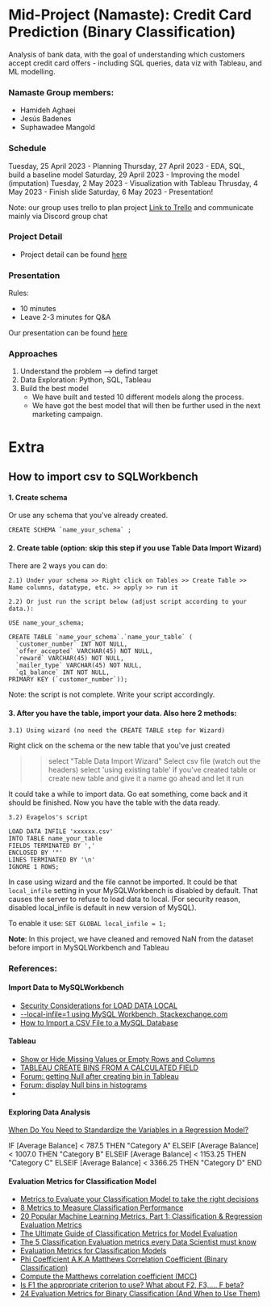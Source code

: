 # Mid-Project (Namaste): Credit Card Prediction (Binary Classification)

Analysis of bank data, with the goal of understanding which customers accept credit card offers - including SQL queries, data viz with Tableau, and ML modelling. 

### Namaste Group members:
- Hamideh Aghaei
- Jesús Badenes
- Suphawadee Mangold

### Schedule
Tuesday, 25 April 2023 - Planning 
Thursday, 27 April 2023 - EDA, SQL, build a baseline model 
Saturday, 29 April 2023 - Improving the model (imputation)
Tuesday, 2 May 2023 - Visualization with Tableau
Thrusday, 4 May 2023 - Finish slide
Saturday, 6 May 2023 - Presentation!


Note: our group uses trello to plan project [Link to Trello](https://trello.com/b/JAYXo8eF/midtermproject) and communicate mainly via Discord group chat

### Project Detail
- Project detail can be found [here](https://github.com/ironhack-edu/data_mid_bootcamp_project_classification/blob/master/project_details_classification.md)


### Presentation
Rules:
- 10 minutes
- Leave 2-3 minutes for Q&A

Our presentation can be found [here]()
  
### Approaches
1) Understand the problem --> defind target
2) Data Exploration: Python, SQL, Tableau
3) Build the best model
    - We have built and tested 10 different models along the process.
    - We have got the best model that will then be further used in the next marketing campaign.



# Extra
## How to import csv to SQLWorkbench

#### 1. Create schema 
Or use any schema that you've already created.

``` 
CREATE SCHEMA `name_your_schema` ;
``` 

#### 2. Create table (option: skip this step if you use Table Data Import Wizard) 
There are 2 ways you can do:

    2.1) Under your schema >> Right click on Tables >> Create Table >> Name columns, datatype, etc. >> apply >> run it
    
    2.2) Or just run the script below (adjust script according to your data.):

```
USE name_your_schema;

CREATE TABLE `name_your_schema`.`name_your_table` (
  `customer_number` INT NOT NULL,
  `offer_accepted` VARCHAR(45) NOT NULL,
  `reward` VARCHAR(45) NOT NULL,
  `mailer_type` VARCHAR(45) NOT NULL,
  `q1_balance` INT NOT NULL,
PRIMARY KEY (`customer_number`));
``` 

Note: the script is not complete. Write your script accordingly.

#### 3. After you have the table, import your data. Also here 2 methods:

    3.1) Using wizard (no need the CREATE TABLE step for Wizard)

Right click on the schema or the new table that you've just created
>> select "Table Data Import Wizard"
>> Select csv file (watch out the headers)
>> select 'using existing table' if you've created table or create new table and give it a name
>> go ahead and let it run 

It could take a while to import data. Go eat something, come back and it should be finished.
Now you have the table with the data ready.

    3.2) Evagelos's script

```
LOAD DATA INFILE 'xxxxxx.csv'
INTO TABLE name_your_table
FIELDS TERMINATED BY ','
ENCLOSED BY '"'
LINES TERMINATED BY '\n'
IGNORE 1 ROWS;
```



In case using wizard and the file cannot be imported.
It could be that ```local_infile``` setting in your MySQLWorkbench is disabled by default. That causes the server to refuse to load data to local. (For security reason, disabled local_infile is default in new version of MySQL).

To enable it use: ``` SET GLOBAL local_infile = 1; ```


**Note**: In this project, we have cleaned and removed NaN from the dataset before import in MySQLWorkbench and Tableau

### References:

#### Import Data to MySQLWorkbench
- [Security Considerations for LOAD DATA LOCAL](https://dev.mysql.com/doc/refman/8.0/en/load-data-local-security.html)
- [--local-infile=1 using MySQL Workbench, Stackexchange.com](https://dba.stackexchange.com/questions/17885/local-infile-1-using-mysql-workbench)
- [How to Import a CSV File to a MySQL Database](https://learnsql.com/blog/import-csv-mysql-database/)


#### Tableau
- [Show or Hide Missing Values or Empty Rows and Columns](https://help.tableau.com/current/pro/desktop/en-us/missing_values.htm)
- [TABLEAU CREATE BINS FROM A CALCULATED FIELD](https://tarsolutions.co.uk/blog/tableau-create-bins-from-measure-calculation/)
- [Forum: getting Null after creating bin in Tableau](https://community.tableau.com/s/question/0D54T00000tl1KNSAY/created-bins-but-getting-only-null-and-error-value-as-output)
- [Forum: display Null bins in histograms](https://community.tableau.com/s/question/0D54T00000C5ZWKSA3/display-of-null-bins-in-histograms)
- 


#### Exploring Data Analysis
[When Do You Need to Standardize the Variables in a Regression Model?](https://statisticsbyjim.com/regression/standardize-variables-regression/)



IF [Average Balance] < 787.5 THEN "Category A"
ELSEIF [Average Balance] < 1007.0 THEN "Category B"
ELSEIF [Average Balance] < 1153.25 THEN "Category C"
ELSEIF [Average Balance] < 3366.25 THEN "Category D"
END


#### Evaluation Metrics for Classification Model

- [Metrics to Evaluate your Classification Model to take the right decisions](https://www.analyticsvidhya.com/blog/2021/07/metrics-to-evaluate-your-classification-model-to-take-the-right-decisions/)
- [8 Metrics to Measure Classification Performance](https://towardsdatascience.com/8-metrics-to-measure-classification-performance-984d9d7fd7aa)
- [20 Popular Machine Learning Metrics. Part 1: Classification & Regression Evaluation Metrics](https://towardsdatascience.com/20-popular-machine-learning-metrics-part-1-classification-regression-evaluation-metrics-1ca3e282a2ce)
- [The Ultimate Guide of Classification Metrics for Model Evaluation](https://towardsdatascience.com/the-ultimate-guide-of-classification-metrics-for-model-evaluation-83e4cdf294d9)
- [The 5 Classification Evaluation metrics every Data Scientist must know](https://towardsdatascience.com/the-5-classification-evaluation-metrics-you-must-know-aa97784ff226)
- [Evaluation Metrics for Classification Models](https://medium.com/analytics-vidhya/evaluation-metrics-for-classification-models-e2f0d8009d69)
- [Phi Coefficient A.K.A Matthews Correlation Coefficient (Binary Classification)](https://medium.com/@cdefaux/phi-coefficient-a-k-a-matthews-correlation-coefficient-binary-classification-11e2c29db91e)
- [Compute the Matthews correlation coefficient (MCC)](https://scikit-learn.org/stable/modules/generated/sklearn.metrics.matthews_corrcoef.html)
- [Is F1 the appropriate criterion to use? What about F2, F3,…, F beta?](https://towardsdatascience.com/is-f1-the-appropriate-criterion-to-use-what-about-f2-f3-f-beta-4bd8ef17e285)
- [24 Evaluation Metrics for Binary Classification (And When to Use Them)](https://neptune.ai/blog/evaluation-metrics-binary-classification)

